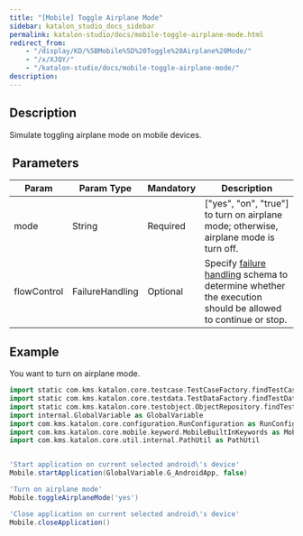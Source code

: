 ```yaml
---
title: "[Mobile] Toggle Airplane Mode" 
sidebar: katalon_studio_docs_sidebar
permalink: katalon-studio/docs/mobile-toggle-airplane-mode.html 
redirect_from:
    - "/display/KD/%5BMobile%5D%20Toggle%20Airplane%20Mode/"
    - "/x/XJQY/"
    - "/katalon-studio/docs/mobile-toggle-airplane-mode/"
description: 
---
```

Description  
-------------

Simulate toggling airplane mode on mobile devices.

 Parameters  
-------------

| Param | Param Type | Mandatory | Description |
| --- | --- | --- | --- |
| mode | String | Required | \["yes", "on", "true"\] to turn on airplane mode; otherwise, airplane mode is turn off. |
| flowControl | FailureHandling | Optional | Specify [failure handling](/x/qAAM) schema to determine whether the execution should be allowed to continue or stop. |

Example  
---------

You want to turn on airplane mode.

```groovy
import static com.kms.katalon.core.testcase.TestCaseFactory.findTestCase
import static com.kms.katalon.core.testdata.TestDataFactory.findTestData
import static com.kms.katalon.core.testobject.ObjectRepository.findTestObject
import internal.GlobalVariable as GlobalVariable
import com.kms.katalon.core.configuration.RunConfiguration as RunConfiguration
import com.kms.katalon.core.mobile.keyword.MobileBuiltInKeywords as Mobile
import com.kms.katalon.core.util.internal.PathUtil as PathUtil


'Start application on current selected android\'s device'
Mobile.startApplication(GlobalVariable.G_AndroidApp, false)

'Turn on airplane mode'
Mobile.toggleAirplaneMode('yes')

'Close application on current selected android\'s device'
Mobile.closeApplication()
```